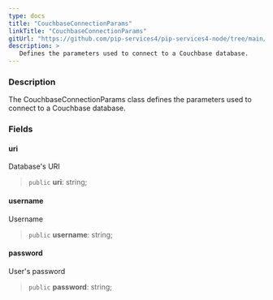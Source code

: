 ```yaml
---
type: docs
title: "CouchbaseConnectionParams"
linkTitle: "CouchbaseConnectionParams"
gitUrl: "https://github.com/pip-services4/pip-services4-node/tree/main/pip-services4-couchbase-node"
description: >
   Defines the parameters used to connect to a Couchbase database.
---
```


### Description
The CouchbaseConnectionParams class defines the parameters used to connect to a Couchbase database. 


### Fields

<span class="hide-title-link">

#### uri
Database's URI  
> `public` **uri**: string;
#### username
Username
> `public` **username**: string;
#### password
User's password
> `public` **password**: string;

</span>
